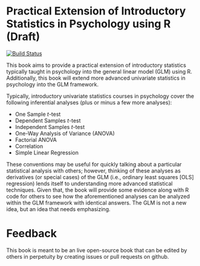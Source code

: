 # Practical Extension of Introductory Statistics in Psychology using R (Draft)

[![Build Status](https://travis-ci.org/epongpipat/practical-ext-of-intro-stats-in-psy-using-R.svg?branch=master)](https://travis-ci.org/epongpipat/practical-ext-of-intro-stats-in-psy-using-R)

This book aims to provide a practical extension of introductory statistics typically taught in psychology into the general linear model (GLM) using R. Additionally, this book will extend more advanced univariate statistics in psychology into the GLM framework.

Typically, introductory univariate statistics courses in psychology cover the following inferential analyses (plus or minus a few more analyses):

* One Sample *t*-test
* Dependent Samples *t*-test
* Independent Samples *t*-test
* One-Way Analysis of Variance (ANOVA)
* Factorial ANOVA
* Correlation
* Simple Linear Regression

These conventions may be useful for quickly talking about a particular statistical analysis with others; however, thinking of these analyses as derivatives (or special cases) of the GLM (i.e., ordinary least squares [OLS] regression) lends itself to understanding more advanced statistical techniques. Given that, the book will provide some evidence along with R code for others to see how the aforementioned analyses can be analyzed within the GLM framework with identical answers. The GLM is not a new idea, but an idea that needs emphasizing.

# Feedback
This book is meant to be an live open-source book that can be edited by others in perpetuity by creating issues or pull requests on github. 